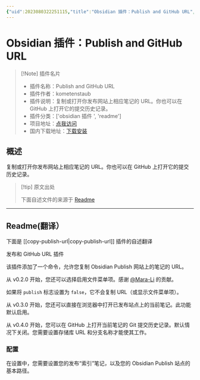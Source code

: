 ```yaml
---
{"uid":2023080322251115,"title":"Obsidian 插件：Publish and GitHub URL","tags":["obsidian插件","readme"],"description":"复制或打开你发布网站上相应笔记的URL。你也可以在GitHub上打开它的提交历史记录。","author":"AI","type":"readme","draft":false,"editable":false,"modified":20230101000000,"dg-publish":true,"permalink":"/lake-of-knowledge/10-obsidian/obsidian/readme/copy-publish-url-readme/","dgPassFrontmatter":true}
---
```



# Obsidian 插件：Publish and GitHub URL

> [!Note] 插件名片
> - 插件名称：Publish and GitHub URL
> - 插件作者：kometenstaub
> - 插件说明：复制或打开你发布网站上相应笔记的 URL。你也可以在 GitHub 上打开它的提交历史记录。
> - 插件分类：['obsidian 插件 ', 'readme']
> - 项目地址：[点我访问](https://github.com/kometenstaub/copy-publish-url)
> - 国内下载地址：[下载安装](https://pkmer.cn/products/plugin/pluginMarket/?copy-publish-url)

## 概述

复制或打开你发布网站上相应笔记的 URL。你也可以在 GitHub 上打开它的提交历史记录。

> [!tip] 原文出处
>
>下面自述文件的来源于 [Readme](https://ghproxy.net/https://raw.githubusercontent.com/kometenstaub/copy-publish-url/main/README.md)
>

---

## Readme(翻译）

下面是 [[copy-publish-url\|copy-publish-url]] 插件的自述翻译

发布和 GitHub URL 插件

该插件添加了一个命令，允许您复制 Obsidian Publish 网站上的笔记的 URL。

从 v0.2.0 开始，您还可以选择启用文件菜单项。感谢 [@Mara-Li](https://github.com/Mara-Li) 的贡献。

如果将 `publish` 标志设置为 `false`，它不会复制 URL（或显示文件菜单项）。

从 v0.3.0 开始，您还可以直接在浏览器中打开已发布站点上的当前笔记。此功能默认启用。

从 v0.4.0 开始，您可以在 GitHub 上打开当前笔记的 Git 提交历史记录。默认情况下关闭。您需要设置存储库 URL 和分支名称才能使其工作。

### 配置

在设置中，您需要设置您的发布“索引”笔记，以及您的 Obsidian Publish 站点的基本路径。
